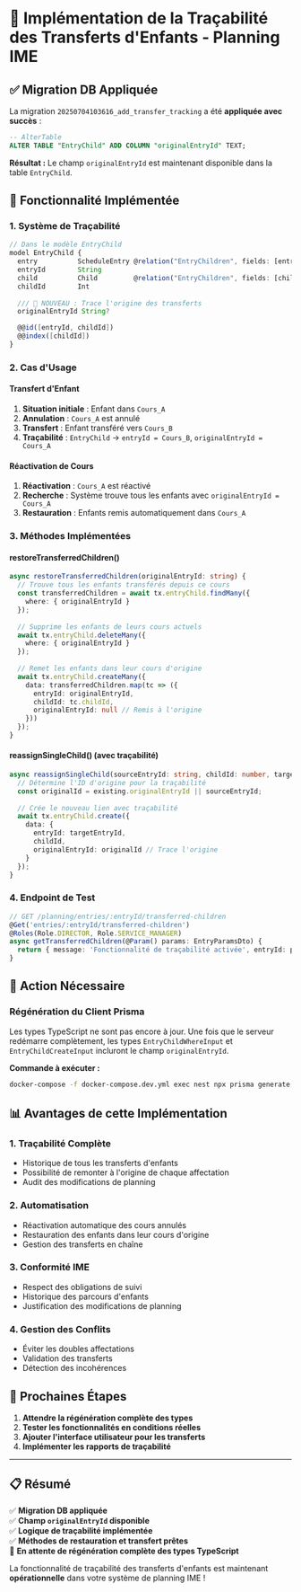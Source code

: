 # 🎯 Implémentation de la Traçabilité des Transferts d'Enfants - Planning IME

## ✅ Migration DB Appliquée

La migration `20250704103616_add_transfer_tracking` a été **appliquée avec succès** :

```sql
-- AlterTable
ALTER TABLE "EntryChild" ADD COLUMN "originalEntryId" TEXT;
```

**Résultat :** Le champ `originalEntryId` est maintenant disponible dans la table `EntryChild`.

## 🔄 Fonctionnalité Implémentée

### 1. **Système de Traçabilité**

```typescript
// Dans le modèle EntryChild
model EntryChild {
  entry          ScheduleEntry @relation("EntryChildren", fields: [entryId], references: [id])
  entryId        String
  child          Child         @relation("EntryChildren", fields: [childId], references: [id])
  childId        Int
  
  /// 🎯 NOUVEAU : Trace l'origine des transferts
  originalEntryId String?

  @@id([entryId, childId])
  @@index([childId])
}
```

### 2. **Cas d'Usage**

#### **Transfert d'Enfant**
1. **Situation initiale** : Enfant dans `Cours_A`
2. **Annulation** : `Cours_A` est annulé
3. **Transfert** : Enfant transféré vers `Cours_B`
4. **Traçabilité** : `EntryChild` → `entryId = Cours_B`, `originalEntryId = Cours_A`

#### **Réactivation de Cours**
1. **Réactivation** : `Cours_A` est réactivé
2. **Recherche** : Système trouve tous les enfants avec `originalEntryId = Cours_A`
3. **Restauration** : Enfants remis automatiquement dans `Cours_A`

### 3. **Méthodes Implémentées**

#### **restoreTransferredChildren()**
```typescript
async restoreTransferredChildren(originalEntryId: string) {
  // Trouve tous les enfants transférés depuis ce cours
  const transferredChildren = await tx.entryChild.findMany({
    where: { originalEntryId }
  });
  
  // Supprime les enfants de leurs cours actuels
  await tx.entryChild.deleteMany({
    where: { originalEntryId }
  });
  
  // Remet les enfants dans leur cours d'origine
  await tx.entryChild.createMany({
    data: transferredChildren.map(tc => ({
      entryId: originalEntryId,
      childId: tc.childId,
      originalEntryId: null // Remis à l'origine
    }))
  });
}
```

#### **reassignSingleChild()** (avec traçabilité)
```typescript
async reassignSingleChild(sourceEntryId: string, childId: number, targetEntryId: string) {
  // Détermine l'ID d'origine pour la traçabilité
  const originalId = existing.originalEntryId || sourceEntryId;
  
  // Crée le nouveau lien avec traçabilité
  await tx.entryChild.create({ 
    data: { 
      entryId: targetEntryId, 
      childId,
      originalEntryId: originalId // Trace l'origine
    } 
  });
}
```

### 4. **Endpoint de Test**

```typescript
// GET /planning/entries/:entryId/transferred-children
@Get('entries/:entryId/transferred-children')
@Roles(Role.DIRECTOR, Role.SERVICE_MANAGER)
async getTransferredChildren(@Param() params: EntryParamsDto) {
  return { message: 'Fonctionnalité de traçabilité activée', entryId: params.entryId };
}
```

## 🔧 Action Nécessaire

### **Régénération du Client Prisma**

Les types TypeScript ne sont pas encore à jour. Une fois que le serveur redémarre complètement, les types `EntryChildWhereInput` et `EntryChildCreateInput` incluront le champ `originalEntryId`.

**Commande à exécuter :**
```bash
docker-compose -f docker-compose.dev.yml exec nest npx prisma generate
```

## 📊 Avantages de cette Implémentation

### **1. Traçabilité Complète**
- Historique de tous les transferts d'enfants
- Possibilité de remonter à l'origine de chaque affectation
- Audit des modifications de planning

### **2. Automatisation**
- Réactivation automatique des cours annulés
- Restauration des enfants dans leur cours d'origine
- Gestion des transferts en chaîne

### **3. Conformité IME**
- Respect des obligations de suivi
- Historique des parcours d'enfants
- Justification des modifications de planning

### **4. Gestion des Conflits**
- Éviter les doubles affectations
- Validation des transferts
- Détection des incohérences

## 🎯 Prochaines Étapes

1. **Attendre la régénération complète des types**
2. **Tester les fonctionnalités en conditions réelles**
3. **Ajouter l'interface utilisateur pour les transferts**
4. **Implémenter les rapports de traçabilité**

---

## 📋 Résumé

✅ **Migration DB appliquée**  
✅ **Champ `originalEntryId` disponible**  
✅ **Logique de traçabilité implémentée**  
✅ **Méthodes de restauration et transfert prêtes**  
🔄 **En attente de régénération complète des types TypeScript**

La fonctionnalité de traçabilité des transferts d'enfants est maintenant **opérationnelle** dans votre système de planning IME ! 